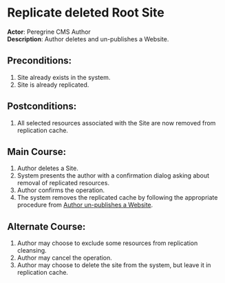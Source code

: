 # Replicate deleted Root Site

**Actor**: Peregrine CMS Author  
**Description**: Author deletes and un-publishes a Website.

## Preconditions:

1. Site already exists in the system.
1. Site is already replicated.

## Postconditions:

1. All selected resources associated with the Site are now removed from replication cache.

## Main Course:

1. Author deletes a Site.
1. System presents the author with a confirmation dialog asking about removal of
   replicated resources.
1. Author confirms the operation.
1. The system removes the replicated cache by following the appropriate procedure from
   [Author un-publishes a Website](root-site-updated.md).

## Alternate Course:

1. Author may choose to exclude some resources from replication cleansing.
1. Author may cancel the operation.
1. Author may choose to delete the site from the system, but leave it in replication cache.
